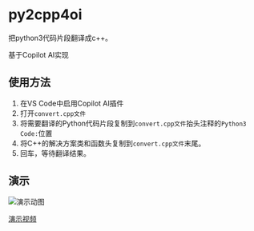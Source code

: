 # py2cpp4oi

 把python3代码片段翻译成c++。

 基于Copilot AI实现
 
## 使用方法

 1. 在VS Code中启用Copilot AI插件
 2. 打开`convert.cpp文件`
 3. 将需要翻译的Python代码片段复制到`convert.cpp文件`抬头注释的`Python3 Code:`位置
 4. 将C++的解决方案类和函数头复制到`convert.cpp文件`末尾。
 5. 回车，等待翻译结果。

## 演示

![演示动图](Python2Cpp.gif)


[演示视频](Python2Cpp.mp4)